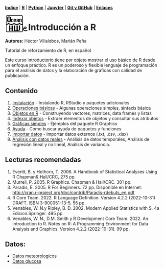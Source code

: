<p align="left">
<strong><a href="../Indice.md">Indice</a></strong>
|
<strong><a href="../Intro-a-R/R.md">R</a></strong>
|
<strong><a href="../Intro-a-Python/Python.md">Python</a></strong>
|
<strong><a href="../Intro-a-Jupyter/Jupyter.md">Jupyter</a></strong>
|
<strong><a href="../Intro-a-github/Github.md">Git y GitHub</a></strong>
|
<strong><a href="../enlaces.md">Enlaces</a></strong>
</p>

<img     style="float: left;" src="OHWe.png" width=15% height=15%>

# Introducción a R

**Autores:** Héctor Villalobos, Marián Peña

Tutorial de reforzamiento de R, en español

Este curso introductorio tiene por objeto mostrar el uso básico de R desde un enfoque práctico. R es un poderoso y flexible lenguaje de programación para el análisis de datos y la elaboración de gráficas con calidad de publicación.


## Contenido

1. [Instalación](01-Instalacion.md) - Instalando R, RStudio y paquetes adicionales
2. [Operaciones básicas](02-Operaciones_simples.md) - Algunas operaciones simples, sintaxis básica
3. [Objetos en R](03-Objetos.md) - Construyendo vectores, matrices, data frames y listas
4. [Indexar objetos](04-Indexar_atributos.md) - Extraer elementos de objetos y consultar sus atributos 
5. [Gráficas simples](05-Graficas.md) - Ejemplos del paquete R Graphics 
6. [Ayuda](06-Ayuda.md) - Como buscar ayuda de paquetes y funciones
7. [Importar datos](07-ImportarDatos.md) - Importar datos externos (.txt, .csv, .xlsx)  
8. [Análisis con datos reales](08-Analisis.md) - Análisis de datos temporales, Análisis de regresión lineal y no lineal, Análisis de variancia.


## Lecturas recomendadas

1. Everitt, B. y Hothorn, T. 2006. A Handbook of Statistical Analyses Using R Chapman& Hall/CRC, 275 pp.
2. Murrell, P. 2005. R Graphics. Chapman & Hall/CRC. 301 pp.
3. Paradis, E. 2005. R For Beginners. 72 pp. Disponible en Internet: http://cran.r-project.org/doc/contrib/Paradis-rdebuts_en.pdf
4. R Core Team. 2022. R Language Definition. Version 4.2.2 (2022-10-31) DRAFT. ISBN 3-900051-13-5. 55 pp.
5. Venables, W. N.y Ripley, B. D. 2002. Modern Applied Statistics with S. 4a Edicion.Springer. 495 pp.
6. Venables, W. N., D.M. Smith y R Development Core Team. 2022. An Introduction to R. Notes on R: A Programming Environment for Data Analysis and Graphics. Version 4.2.2 (2022-10-31). 99 pp.


## Datos:
- [Datos meteorologicos](cibmeteo.txt)
- [Datos glucosa](exaov.txt)
  
